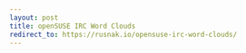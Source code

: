 ```yaml
---
layout: post
title: openSUSE IRC Word Clouds
redirect_to: https://rusnak.io/opensuse-irc-word-clouds/
---
```

